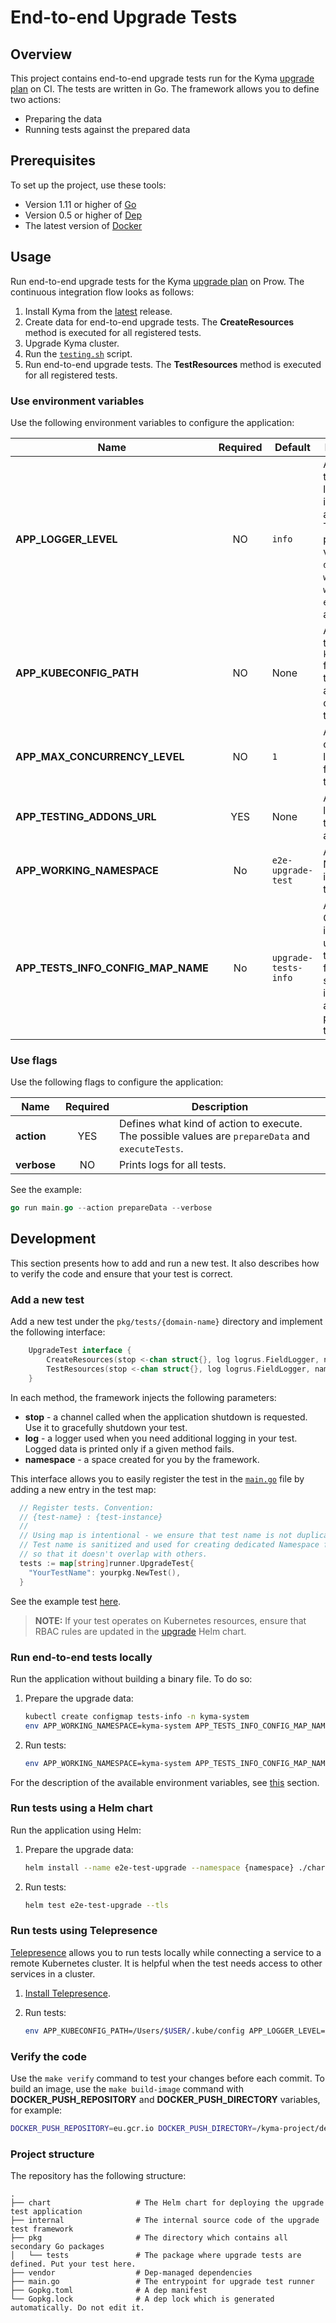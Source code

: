 # End-to-end Upgrade Tests

## Overview

This project contains end-to-end upgrade tests run for the Kyma [upgrade plan](https://github.com/kyma-project/test-infra/blob/master/prow/scripts/cluster-integration/kyma-gke-upgrade.sh) on CI. The tests are written in Go. The framework allows you to define two actions:

- Preparing the data
- Running tests against the prepared data

## Prerequisites

To set up the project, use these tools:

- Version 1.11 or higher of [Go](https://golang.org/dl/)
- Version 0.5 or higher of [Dep](https://github.com/golang/dep)
- The latest version of [Docker](https://www.docker.com/)

## Usage

Run end-to-end upgrade tests for the Kyma [upgrade plan](https://github.com/kyma-project/test-infra/blob/master/prow/scripts/cluster-integration/kyma-gke-upgrade.sh) on Prow. The continuous integration flow looks as follows:

1. Install Kyma from the [latest](https://github.com/kyma-project/kyma/releases/latest) release.
2. Create data for end-to-end upgrade tests. The **CreateResources** method is executed for all registered tests.
3. Upgrade Kyma cluster.
4. Run the [`testing.sh`](../../../installation/scripts/testing.sh) script.
5. Run end-to-end upgrade tests. The **TestResources** method is executed for all registered tests.

### Use environment variables

Use the following environment variables to configure the application:

| Name | Required | Default | Description |
|-----|:---------:|--------|------------|
| **APP_LOGGER_LEVEL** | NO | `info` | A parameter that sets the logging level in an application. The possible values are `debug`, `info`, `warn`, `warning`, `error`, `fatal`, and `panic`. |
| **APP_KUBECONFIG_PATH** | NO | None | A path to the `kubeconfig` file needed to run an application outside of the cluster. |
| **APP_MAX_CONCURRENCY_LEVEL** | NO | `1` | A maximum concurrency level used for running tests. |
| **APP_TESTING_ADDONS_URL** | YES | None | An external link to testing addons. |
| **APP_WORKING_NAMESPACE** | No | `e2e-upgrade-test` | A Namespace in which the test is run. |
| **APP_TESTS_INFO_CONFIG_MAP_NAME** | No | `upgrade-tests-info` | A name of a ConfigMap in which the upgrade test framework stores information about passed tests. |

### Use flags

Use the following flags to configure the application:

| Name | Required | Description |
|-----|:---------:|------------|
| **action** | YES | Defines what kind of action to execute. The possible values are `prepareData` and `executeTests`. |
| **verbose** | NO | Prints logs for all tests. |

See the example:

```go
go run main.go --action prepareData --verbose
```

## Development

This section presents how to add and run a new test. It also describes how to verify the code and ensure that your test is correct.

### Add a new test

Add a new test under the `pkg/tests/{domain-name}` directory and implement the following interface:

```go
    UpgradeTest interface {
        CreateResources(stop <-chan struct{}, log logrus.FieldLogger, namespace string) error
        TestResources(stop <-chan struct{}, log logrus.FieldLogger, namespace string) error
    }
```

In each method, the framework injects the following parameters:

- **stop** - a channel called when the application shutdown is requested. Use it to gracefully shutdown your test.
- **log** - a logger used when you need additional logging in your test. Logged data is printed only if a given method fails.
- **namespace** - a space created for you by the framework.

This interface allows you to easily register the test in the [`main.go`](./main.go) file by adding a new entry in the test map:

```go
  // Register tests. Convention:
  // {test-name} : {test-instance}
  //
  // Using map is intentional - we ensure that test name is not duplicated.
  // Test name is sanitized and used for creating dedicated Namespace for a given test
  // so that it doesn't overlap with others.
  tests := map[string]runner.UpgradeTest{
    "YourTestName": yourpkg.NewTest(),
  }
```

See the example test [here](./pkg/tests/hello-world/test.go).

>**NOTE:**  If your test operates on Kubernetes resources, ensure that RBAC rules are updated in the [upgrade](./chart/upgrade) Helm chart.

### Run end-to-end tests locally

Run the application without building a binary file. To do so:

1. Prepare the upgrade data:

   ```bash
   kubectl create configmap tests-info -n kyma-system
   env APP_WORKING_NAMESPACE=kyma-system APP_TESTS_INFO_CONFIG_MAP_NAME=tests-info APP_KUBECONFIG_PATH=/Users/$USER/.kube/config APP_LOGGER_LEVEL=debug APP_TESTING_ADDONS_URL="https://github.com/kyma-project/addons/releases/download/0.8.0/index-testing.yaml" go run main.go --action prepareData
   ```

2. Run tests:

   ```bash
   env APP_WORKING_NAMESPACE=kyma-system APP_TESTS_INFO_CONFIG_MAP_NAME=tests-info APP_KUBECONFIG_PATH=/Users/$USER/.kube/config APP_LOGGER_LEVEL=debug APP_TESTING_ADDONS_URL="https://github.com/kyma-project/addons/releases/download/0.8.0/index-testing.yaml" go run main.go --action executeTests
   ```

For the description of the available environment variables, see [this](#use-environment-variables) section.

### Run tests using a Helm chart

Run the application using Helm:

1. Prepare the upgrade data:

    ```bash
    helm install --name e2e-test-upgrade --namespace {namespace} ./chart/upgrade/ --wait --tls
    ```

2. Run tests:

    ```bash
    helm test e2e-test-upgrade --tls
    ```

### Run tests using Telepresence

[Telepresence](https://www.telepresence.io/) allows you to run tests locally while connecting a service to a remote Kubernetes cluster. It is helpful when the test needs access to other services in a cluster.

1. [Install Telepresence](https://www.telepresence.io/reference/install).
2. Run tests:

   ```bash
   env APP_KUBECONFIG_PATH=/Users/$USER/.kube/config APP_LOGGER_LEVEL=debug APP_TESTING_ADDONS_URL="https://github.com/kyma-project/addons/releases/download/0.8.0/index-testing.yaml" telepresence --run go run main.go  --action executeTests --verbose
   ```

### Verify the code

Use the `make verify` command to test your changes before each commit. To build an image, use the `make build-image` command with **DOCKER_PUSH_REPOSITORY** and **DOCKER_PUSH_DIRECTORY** variables, for example:

```bash
DOCKER_PUSH_REPOSITORY=eu.gcr.io DOCKER_PUSH_DIRECTORY=/kyma-project/develop make build-image
```

### Project structure

The repository has the following structure:

```text
.
├── chart                   # The Helm chart for deploying the upgrade test application
├── internal                # The internal source code of the upgrade test framework
├── pkg                     # The directory which contains all secondary Go packages
│   └── tests               # The package where upgrade tests are defined. Put your test here.
├── vendor                  # Dep-managed dependencies
├── main.go                 # The entrypoint for upgrade test runner
├── Gopkg.toml              # A dep manifest
└── Gopkg.lock              # A dep lock which is generated automatically. Do not edit it.
```

